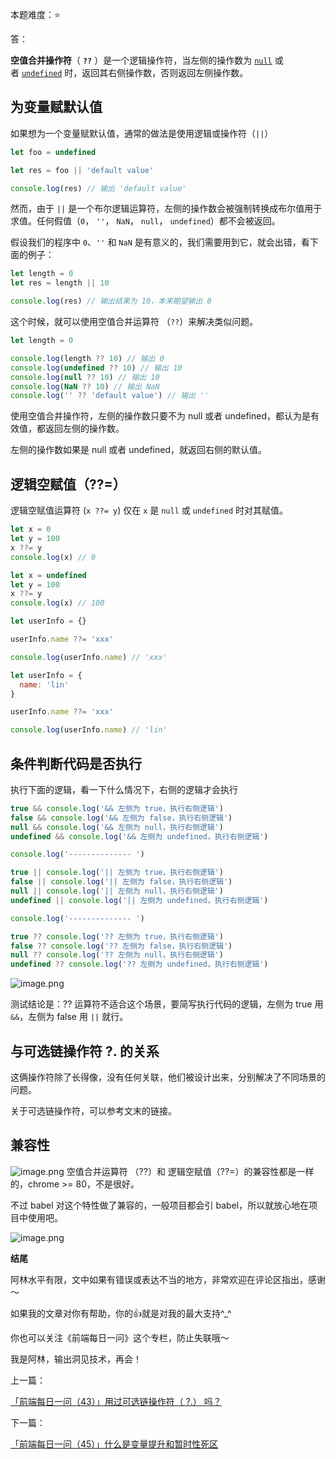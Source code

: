 本题难度：⭐

答：

**空值合并操作符**（ **`??`** ）是一个逻辑操作符，当左侧的操作数为 [`null`](https://developer.mozilla.org/zh-CN/docs/Web/JavaScript/Reference/Global_Objects/null) 或者 [`undefined`](https://developer.mozilla.org/zh-CN/docs/Web/JavaScript/Reference/Global_Objects/undefined) 时，返回其右侧操作数，否则返回左侧操作数。

## 为变量赋默认值

如果想为一个变量赋默认值，通常的做法是使用逻辑或操作符（`||`）

```js
let foo = undefined

let res = foo || 'default value'

console.log(res) // 输出 'default value'
```

然而，由于 `||` 是一个布尔逻辑运算符，左侧的操作数会被强制转换成布尔值用于求值。任何假值（`0`， `''`， `NaN`， `null`， `undefined`）都不会被返回。

假设我们的程序中 `0`、`''` 和 `NaN` 是有意义的，我们需要用到它，就会出错，看下面的例子：

```js
let length = 0
let res = length || 10

console.log(res) // 输出结果为 10，本来期望输出 0
```
这个时候，就可以使用空值合并运算符 （`??`）来解决类似问题。

```js
let length = 0

console.log(length ?? 10) // 输出 0
console.log(undefined ?? 10) // 输出 10 
console.log(null ?? 10) // 输出 10 
console.log(NaN ?? 10) // 输出 NaN
console.log('' ?? 'default value') // 输出 ''
```
使用空值合并操作符，左侧的操作数只要不为 null 或者 undefined，都认为是有效值，都返回左侧的操作数。

左侧的操作数如果是 null 或者 undefined，就返回右侧的默认值。

## 逻辑空赋值（??=）

逻辑空赋值运算符 (`x ??= y`) 仅在 `x` 是 `null` 或 `undefined` 时对其赋值。

```js
let x = 0
let y = 100
x ??= y
console.log(x) // 0
```
```js
let x = undefined
let y = 100
x ??= y
console.log(x) // 100
```
```js
let userInfo = {}

userInfo.name ??= 'xxx'

console.log(userInfo.name) // 'xxx'
```
```js
let userInfo = {
  name: 'lin'
}

userInfo.name ??= 'xxx'

console.log(userInfo.name) // 'lin'
```

## 条件判断代码是否执行

执行下面的逻辑，看一下什么情况下，右侧的逻辑才会执行

```js
true && console.log('&& 左侧为 true，执行右侧逻辑')
false && console.log('&& 左侧为 false，执行右侧逻辑')
null && console.log('&& 左侧为 null，执行右侧逻辑')
undefined && console.log('&& 左侧为 undefined，执行右侧逻辑')

console.log('-------------- ')

true || console.log('|| 左侧为 true，执行右侧逻辑')
false || console.log('|| 左侧为 false，执行右侧逻辑')
null || console.log('|| 左侧为 null，执行右侧逻辑')
undefined || console.log('|| 左侧为 undefined，执行右侧逻辑')

console.log('-------------- ')

true ?? console.log('?? 左侧为 true，执行右侧逻辑')
false ?? console.log('?? 左侧为 false，执行右侧逻辑')
null ?? console.log('?? 左侧为 null，执行右侧逻辑')
undefined ?? console.log('?? 左侧为 undefined，执行右侧逻辑')
```
![image.png](https://p6-juejin.byteimg.com/tos-cn-i-k3u1fbpfcp/6271fcb4691f4fd19ede9e1beba80199~tplv-k3u1fbpfcp-watermark.image?)

测试结论是：?? 运算符不适合这个场景，要简写执行代码的逻辑，左侧为 true 用 `&&`，左侧为 false 用 `||` 就行。



## 与可选链操作符 ?. 的关系

这俩操作符除了长得像，没有任何关联，他们被设计出来，分别解决了不同场景的问题。

关于可选链操作符，可以参考文末的链接。

## 兼容性


![image.png](https://p9-juejin.byteimg.com/tos-cn-i-k3u1fbpfcp/7a7723331fe64f8eab07bf63f9565757~tplv-k3u1fbpfcp-watermark.image?)
空值合并运算符 （??）和 逻辑空赋值（??=）的兼容性都是一样的，chrome >= 80，不是很好。

不过 babel 对这个特性做了兼容的，一般项目都会引 babel，所以就放心地在项目中使用吧。


![image.png](https://p9-juejin.byteimg.com/tos-cn-i-k3u1fbpfcp/4ad03d81b8c74557a1ba22ac6732a42d~tplv-k3u1fbpfcp-watermark.image?)


**结尾**

阿林水平有限，文中如果有错误或表达不当的地方，非常欢迎在评论区指出，感谢～

如果我的文章对你有帮助，你的👍就是对我的最大支持^_^

你也可以关注《前端每日一问》这个专栏，防止失联哦～

我是阿林，输出洞见技术，再会！

上一篇：

[「前端每日一问（43）」用过可选链操作符（ ?.） 吗？](https://github.com/wlllyfor/question-everyday/blob/main/Blog/43.%E7%94%A8%E8%BF%87%E5%8F%AF%E9%80%89%E9%93%BE%E6%93%8D%E4%BD%9C%E7%AC%A6%EF%BC%88%20%3F.%EF%BC%89%20%E5%90%97%EF%BC%9F.md)

下一篇：

[「前端每日一问（45）」什么是变量提升和暂时性死区](https://github.com/wlllyfor/question-everyday/blob/main/Blog/45.%E4%BB%80%E4%B9%88%E6%98%AF%E5%8F%98%E9%87%8F%E6%8F%90%E5%8D%87%E5%92%8C%E6%9A%82%E6%97%B6%E6%80%A7%E6%AD%BB%E5%8C%BA%EF%BC%9F.md)